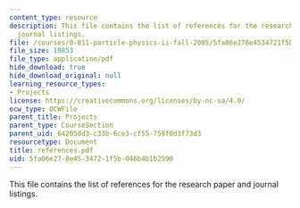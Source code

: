 ```yaml
---
content_type: resource
description: This file contains the list of references for the research paper and
  journal listings.
file: /courses/8-811-particle-physics-ii-fall-2005/5fa06e278e4534721f5b046b4b1b2590_references.pdf
file_size: 19853
file_type: application/pdf
hide_download: true
hide_download_original: null
learning_resource_types:
- Projects
license: https://creativecommons.org/licenses/by-nc-sa/4.0/
ocw_type: OCWFile
parent_title: Projects
parent_type: CourseSection
parent_uid: 64205dd3-c33b-6ce3-cf55-759f0d3f73d3
resourcetype: Document
title: references.pdf
uid: 5fa06e27-8e45-3472-1f5b-046b4b1b2590
---
```

This file contains the list of references for the research paper and journal listings.